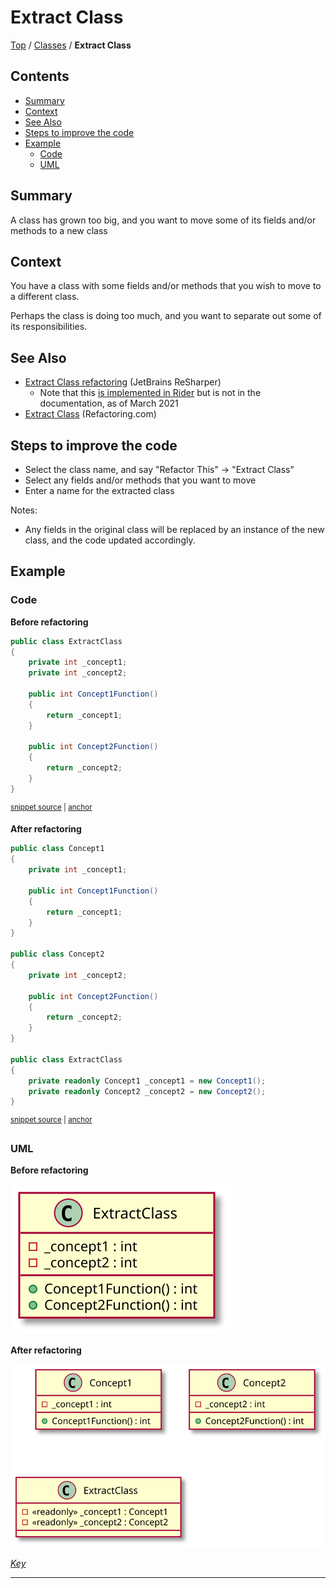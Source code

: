 <!--
GENERATED FILE - DO NOT EDIT
This file was generated by [MarkdownSnippets](https://github.com/SimonCropp/MarkdownSnippets).
Source File: /docs/Classes/mdsource/ExtractClass.source.md
To change this file edit the source file and then execute ./run_markdown_templates.sh.
-->

# Extract Class

[Top](../README.md) / [Classes](./README.md) / **Extract Class**

<!-- toc -->
## Contents

  * [Summary](#summary)
  * [Context](#context)
  * [See Also](#see-also)
  * [Steps to improve the code](#steps-to-improve-the-code)
  * [Example](#example)
    * [Code](#code)
    * [UML](#uml)<!-- endToc -->

 <!-- include: ExtractClass.description. path: /RefactoringSamples/Before/Classes/ExtractClass.description.include.md -->
## Summary

A class has grown too big, and you want to move some of its fields and/or methods to a new class

## Context

You have a class with some fields and/or methods that you wish to move to a different class.

Perhaps the class is doing too much, and you want to separate out some of its responsibilities.

## See Also

* [Extract Class refactoring](https://www.jetbrains.com/help/resharper/Refactorings__Extract_Class.html) (JetBrains ReSharper)
    * Note that this [is implemented in Rider](https://youtrack.jetbrains.com/issue/RIDER-7903) but is not in the documentation, as of March 2021
* [Extract Class](https://refactoring.com/catalog/extractClass.html) (Refactoring.com)

## Steps to improve the code

* Select the class name, and say "Refactor This" -> "Extract Class"
* Select any fields and/or methods that you want to move
* Enter a name for the extracted class

Notes:

* Any fields in the original class will be replaced by an instance of the new class, and the code updated accordingly. <!-- endInclude -->

## Example

### Code

**Before refactoring**

<!-- snippet: ExtractClass-Before -->
<a id='snippet-extractclass-before'></a>
```cs
public class ExtractClass
{
    private int _concept1;
    private int _concept2;

    public int Concept1Function()
    {
        return _concept1;
    }

    public int Concept2Function()
    {
        return _concept2;
    }
}
```
<sup><a href='/RefactoringSamples/Before/Classes/ExtractClass.cs#L3-L19' title='Snippet source file'>snippet source</a> | <a href='#snippet-extractclass-before' title='Start of snippet'>anchor</a></sup>
<!-- endSnippet -->

**After refactoring**

<!-- snippet: ExtractClass-After -->
<a id='snippet-extractclass-after'></a>
```cs
public class Concept1
{
    private int _concept1;

    public int Concept1Function()
    {
        return _concept1;
    }
}

public class Concept2
{
    private int _concept2;

    public int Concept2Function()
    {
        return _concept2;
    }
}

public class ExtractClass
{
    private readonly Concept1 _concept1 = new Concept1();
    private readonly Concept2 _concept2 = new Concept2();
}
```
<sup><a href='/RefactoringSamples/After/Classes/ExtractClass.cs#L3-L29' title='Snippet source file'>snippet source</a> | <a href='#snippet-extractclass-after' title='Start of snippet'>anchor</a></sup>
<!-- endSnippet -->

### UML

**Before refactoring**

![ExtractClass - Before](../../uml/Before/Classes/ExtractClass.svg?raw=true)

**After refactoring**

![ExtractClass - After](../../uml/After/Classes/ExtractClass.svg?raw=true)

*[Key](../../uml/Keys/FullKey.svg)*

-----

